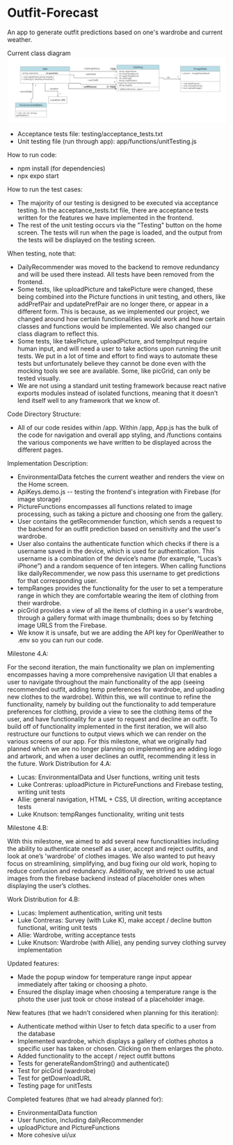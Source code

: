 # Outfit-Forecast

An app to generate outfit predictions based on one's wardrobe and current weather.

Current class diagram
![Class Diagram](class-diagrams/updatedClassDiagram6.png)

* Acceptance tests file: testing/acceptance_tests.txt
* Unit testing file (run through app): app/functions/unitTesting.js

How to run code:
- npm install (for dependencies)
- npx expo start

How to run the test cases:
- The majority of our testing is designed to be executed via acceptance testing. In the acceptance_tests.txt file, there are acceptance tests written for the features we have implemented in the frontend.
- The rest of the unit testing occurs via the "Testing" button on the home screen. The tests will run when the page is loaded, and the output from the tests will be displayed on the testing screen.

When testing, note that:
- DailyRecommender was moved to the backend to remove redundancy and will be used there instead. All tests have been removed from the frontend.
- Some tests, like uploadPicture and takePicture were changed, these being combined into the Picture functions in unit testing, and others, like addPrefPair and updatePrefPair are no longer there, or appear in a different form. This is because, as we implemented our project, we changed around how certain functionalities would work and how certain classes and functions would be implemented. We also changed our class diagram to reflect this.
- Some tests, like takePicture, uploadPicture, and tempInput require human input, and will need a user to take actions upon running the unit tests. We put in a lot of time and effort to find ways to automate these tests but unfortunately believe they cannot be done even with the mocking tools we see are available. Some, like picGrid, can only be tested visually.
- We are not using a standard unit testing framework because react native exports modules instead of isolated functions, meaning that it doesn't lend itself well to any framework that we know of.

Code Directory Structure:
* All of our code resides within /app. Within /app, App.js has the bulk of the code for navigation and overall app styling, and /functions contains the various components we have written to be displayed across the different pages.

Implementation Description:
* EnvironmentalData fetches the current weather and renders the view on the Home screen.
* ApiKeys.demo.js -- testing the frontend's integration with Firebase (for image storage)
* PictureFunctions encompasses all functions related to image processing, such as taking a picture and choosing one from the gallery.
* User contains the getRecommender function, which sends a request to the backend for an outfit prediction based on sensitivity and the user's wardrobe. 
* User also contains the authenticate function which checks if there is a username saved in the device, which is used for authentication. This username is a combination of the device’s name (for example, “Lucas’s iPhone”) and a random sequence of ten integers. When calling functions like dailyRecommender, we now pass this username to get predictions for that corresponding user. 
* tempRanges provides the functionality for the user to set a temperature range in which they are comfortable wearing the item of clothing from their wardrobe.
* picGrid provides a view of all the items of clothing in a user's wardrobe, through a gallery format with image thumbnails; does so by fetching image URLS from the Firebase.
* We know it is unsafe, but we are adding the API key for OpenWeather to .env so you can run our code.



Milestone 4.A:

For the second iteration, the main functionality we plan on implementing encompasses having a more comprehensive navigation UI that enables a user to navigate throughout the main functionality of the app (seeing recommended outfit, adding temp preferences for wardrobe, and uploading new clothes to the wardrobe). Within this, we will continue to refine the functionality, namely by building out the functionality to add temperature preferences for clothing, provide a view to see the clothing items of the user, and have functionality for a user to request and decline an outfit. To build off of functionality implemented in the first iteration, we will also restructure our functions to output views which we can render on the various screens of our app.
For this milestone, what we originally had planned which we are no longer planning on implementing are adding logo and artwork, and when a user declines an outfit, recommending it less in the future. 
Work Distribution for 4.A:
* Lucas: EnvironmentalData and User functions, writing unit tests
* Luke Contreras: uploadPicture in PictureFunctions and Firebase testing, writing unit tests
* Allie: general navigation, HTML + CSS, UI direction, writing acceptance tests
* Luke Knutson: tempRanges functionality, writing unit tests

Milestone 4.B: 

With this milestone, we aimed to add several new functionalities including the ability to authenticate oneself as a user, accept and reject outfits, and look at one’s 'wardrobe' of clothes images. We also wanted to put heavy focus on streamlining, simplifying, and bug fixing our old work, hoping to reduce confusion and redundancy. Additionally, we strived to use actual images from the firebase backend instead of placeholder ones when displaying the user’s clothes.

Work Distribution for 4.B:
* Lucas: Implement authentication, writing unit tests
* Luke Contreras: Survey (with Luke K), make accept / decline button functional, writing unit tests
* Allie: Wardrobe, writing acceptance tests
* Luke Knutson: Wardrobe (with Allie), any pending survey clothing survey implementation

Updated features:
- Made the popup window for temperature range input appear immediately after taking or choosing a photo.
- Ensured the display image when choosing a temperature range is the photo the user just took or chose instead of a placeholder image.

New features (that we hadn’t considered when planning for this iteration):
- Authenticate method within User to fetch data specific to a user from the database
- Implemented wardrobe, which displays a gallery of clothes photos a specific user has taken or chosen. Clicking on them enlarges the photo.
- Added functionality to the accept / reject outfit buttons
- Tests for generateRandomString() and authenticate()
- Test for picGrid (wardrobe)
- Test for getDownloadURL
- Testing page for unitTests 

Completed features (that we had already planned for):
- EnvironmentalData function 
- User function, including dailyRecommender
- uploadPicture and PictureFunctions
- More cohesive ui/ux

